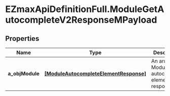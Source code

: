 # EZmaxApiDefinitionFull.ModuleGetAutocompleteV2ResponseMPayload

## Properties

Name | Type | Description | Notes
------------ | ------------- | ------------- | -------------
**a_objModule** | [**[ModuleAutocompleteElementResponse]**](ModuleAutocompleteElementResponse.md) | An array of Module autocomplete element response. | 


